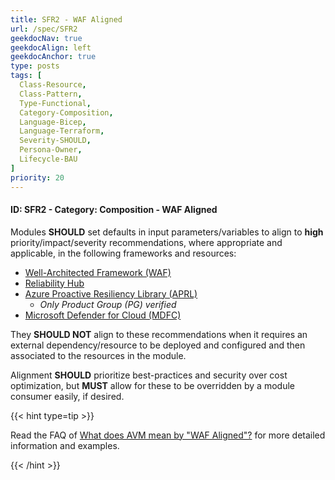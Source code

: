 ```yaml
---
title: SFR2 - WAF Aligned
url: /spec/SFR2
geekdocNav: true
geekdocAlign: left
geekdocAnchor: true
type: posts
tags: [
  Class-Resource,
  Class-Pattern,
  Type-Functional,
  Category-Composition,
  Language-Bicep,
  Language-Terraform,
  Severity-SHOULD,
  Persona-Owner,
  Lifecycle-BAU
]
priority: 20
---
```


#### ID: SFR2 - Category: Composition - WAF Aligned

Modules **SHOULD** set defaults in input parameters/variables to align to **high** priority/impact/severity recommendations, where appropriate and applicable, in the following frameworks and resources:

- [Well-Architected Framework (WAF)](https://learn.microsoft.com/azure/well-architected/what-is-well-architected-framework)
- [Reliability Hub](https://learn.microsoft.com/azure/reliability/overview-reliability-guidance)
- [Azure Proactive Resiliency Library (APRL)](https://aka.ms/aprl)
  - *Only Product Group (PG) verified*
- [Microsoft Defender for Cloud (MDFC)](https://learn.microsoft.com/en-us/azure/defender-for-cloud/recommendations-reference)

They **SHOULD NOT** align to these recommendations when it requires an external dependency/resource to be deployed and configured and then associated to the resources in the module.

Alignment **SHOULD** prioritize best-practices and security over cost optimization, but **MUST** allow for these to be overridden by a module consumer easily, if desired.

{{< hint type=tip >}}

Read the FAQ of [What does AVM mean by "WAF Aligned"?](/Azure-Verified-Modules/faq/#what-does-avm-mean-by-waf-aligned) for more detailed information and examples.

{{< /hint >}}
